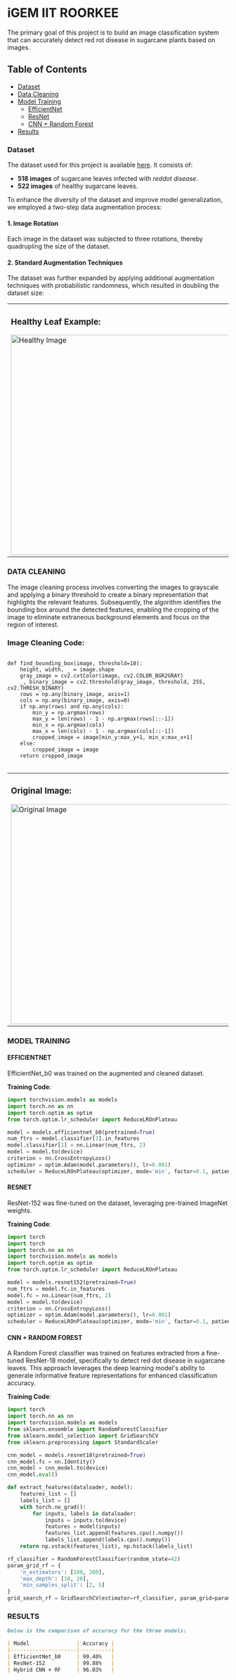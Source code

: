 # iGEM IIT ROORKEE
  The primary goal of this project is to build an image classification system that can accurately detect red rot disease in sugarcane plants based on images.

## Table of Contents
- [Dataset](#dataset)
- [Data Cleaning](#data-cleaning)
- [Model Training](#model-training)
  - [EfficientNet](#efficientnet)
  - [ResNet](#resnet)
  - [CNN + Random Forest](#cnn--random-forest)
- [Results](#results)

### Dataset

The dataset used for this project is available [here](https://data.mendeley.com/datasets/9424skmnrk/1). It consists of:
- **518 images** of sugarcane leaves infected with *reddot disease*.
- **522 images** of healthy sugarcane leaves.

To enhance the diversity of the dataset and improve model generalization, we employed a two-step data augmentation process:
#### 1. Image Rotation
Each image in the dataset was subjected to three rotations, thereby quadrupling the size of the dataset.
#### 2. Standard Augmentation Techniques
The dataset was further expanded by applying additional augmentation techniques with probabilistic randomness, which resulted in doubling the dataset size:
<table>
  <tr>
    <td>
      <h3>Healthy Leaf Example:</h3>
      <img src="https://github.com/NatanshK/IGEM-IITR-Drylab/blob/main/Original_Dataset/Healthy/healthy%20(360).jpeg?raw=true" alt="Healthy Image" style="height: 500px;"/>
    </td>
    <td>
      <h3>Reddot Infected Example:</h3>
      <img src="https://github.com/NatanshK/IGEM-IITR-Drylab/blob/main/Original_Dataset/RedRot/redrot%20(225).jpeg?raw=true" alt="Red Dot Infected Image" style="height: 500px;"/>
    </td>
  </tr>
</table>

### DATA CLEANING
The image cleaning process involves converting the images to grayscale and applying a binary threshold to create a binary representation that highlights the relevant features. Subsequently, the algorithm identifies the bounding box around the detected features, enabling the cropping of the image to eliminate extraneous background elements and focus on the region of interest.

<h3>Image Cleaning Code:</h3>
<pre>
<code>
def find_bounding_box(image, threshold=10):
    height, width, _ = image.shape
    gray_image = cv2.cvtColor(image, cv2.COLOR_BGR2GRAY)
    _, binary_image = cv2.threshold(gray_image, threshold, 255, cv2.THRESH_BINARY)
    rows = np.any(binary_image, axis=1)
    cols = np.any(binary_image, axis=0)
    if np.any(rows) and np.any(cols):
        min_y = np.argmax(rows)
        max_y = len(rows) - 1 - np.argmax(rows[::-1])
        min_x = np.argmax(cols)
        max_x = len(cols) - 1 - np.argmax(cols[::-1])
        cropped_image = image[min_y:max_y+1, min_x:max_x+1]
    else:
        cropped_image = image
    return cropped_image
</code>
</pre>

<table style="width: 100%; table-layout: fixed;">
  <tr>
    <td style="width: 50%; vertical-align: top;">
      <h3>Original Image:</h3>
      <img src="https://github.com/NatanshK/IGEM-IITR-Drylab/blob/main/DATASET/REDDOTOA/aug_redrot%20(1)_270.jpeg?raw=true" alt="Original Image" style="height: 500px; width: auto;"/>
    </td>
    <td style="width: 50%; vertical-align: top;">
      <h3>Cleaned Image:</h3>
      <img src="https://github.com/NatanshK/IGEM-IITR-Drylab/blob/main/DATASET_NEW/REDDOT/aug_redrot%20(1)_270.jpeg?raw=true" alt="Cleaned Image" style="height: 500px; width: auto;"/>
    </td>
  </tr>
</table>

### MODEL TRAINING
#### EFFICIENTNET
EfficientNet_b0 was trained on the augmented and cleaned dataset.

**Training Code**:
```python
import torchvision.models as models
import torch.nn as nn
import torch.optim as optim
from torch.optim.lr_scheduler import ReduceLROnPlateau

model = models.efficientnet_b0(pretrained=True)
num_ftrs = model.classifier[1].in_features
model.classifier[1] = nn.Linear(num_ftrs, 2)
model = model.to(device)
criterion = nn.CrossEntropyLoss()
optimizer = optim.Adam(model.parameters(), lr=0.001)
scheduler = ReduceLROnPlateau(optimizer, mode='min', factor=0.1, patience=5, verbose=True)
```

#### RESNET
ResNet-152 was fine-tuned on the dataset, leveraging pre-trained ImageNet weights.

**Training Code**:
```python
import torch
import torch
import torch.nn as nn
import torchvision.models as models
import torch.optim as optim
from torch.optim.lr_scheduler import ReduceLROnPlateau

model = models.resnet152(pretrained=True)
num_ftrs = model.fc.in_features
model.fc = nn.Linear(num_ftrs, 2)  
model = model.to(device)
criterion = nn.CrossEntropyLoss()
optimizer = optim.Adam(model.parameters(), lr=0.001)
scheduler = ReduceLROnPlateau(optimizer, mode='min', factor=0.1, patience=5, verbose=True)
```
#### CNN + RANDOM FOREST
A Random Forest classifier was trained on features extracted from a fine-tuned ResNet-18 model, specifically to detect red dot disease in sugarcane leaves. This approach leverages the deep learning model's ability to generate informative feature representations for enhanced classification accuracy.

**Training Code**:
```python
import torch
import torch.nn as nn
import torchvision.models as models
from sklearn.ensemble import RandomForestClassifier
from sklearn.model_selection import GridSearchCV
from sklearn.preprocessing import StandardScaler

cnn_model = models.resnet18(pretrained=True)
cnn_model.fc = nn.Identity() 
cnn_model = cnn_model.to(device)
cnn_model.eval() 

def extract_features(dataloader, model):
    features_list = []
    labels_list = []
    with torch.no_grad():
        for inputs, labels in dataloader:
            inputs = inputs.to(device)
            features = model(inputs) 
            features_list.append(features.cpu().numpy())
            labels_list.append(labels.cpu().numpy())
    return np.vstack(features_list), np.hstack(labels_list)

rf_classifier = RandomForestClassifier(random_state=42)
param_grid_rf = {
    'n_estimators': [100, 200],
    'max_depth': [10, 20],
    'min_samples_split': [2, 5]
}
grid_search_rf = GridSearchCV(estimator=rf_classifier, param_grid=param_grid_rf, cv=3, scoring='accuracy', n_jobs=-1)
```


### RESULTS
```markdown
Below is the comparison of accuracy for the three models:

| Model               | Accuracy |
|---------------------|----------|
| EfficientNet_b0     | 99.40%   |
| ResNet-152          | 99.88%   |
| Hybrid CNN + RF     | 96.03%   |
```

